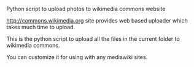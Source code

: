 Python script to upload photos to wikimedia commons website

http://commons.wikimedia.org site provides web based uploader which takes much time to upload.

This is the python script to upload all the files in the current folder to wikimedia commons.

You can customize it for using with any mediawiki sites.